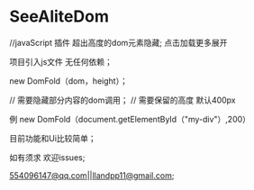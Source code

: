 ﻿# SeeAliteDom
//javaScript 插件 超出高度的dom元素隐藏; 点击加载更多展开


 项目引入js文件 无任何依赖；

 
 new DomFold（dom，height）；
 
 // 需要隐藏部分内容的dom调用；
 // 需要保留的高度 默认400px
 
 例 new DomFold（document.getElementById（"my-div"）,200）
 
 
 目前功能和Ui比较简单；
 
 如有须求 欢迎issues; 
 
 554096147@qq.com||llandpp11@gmail.com;
 
 
 
